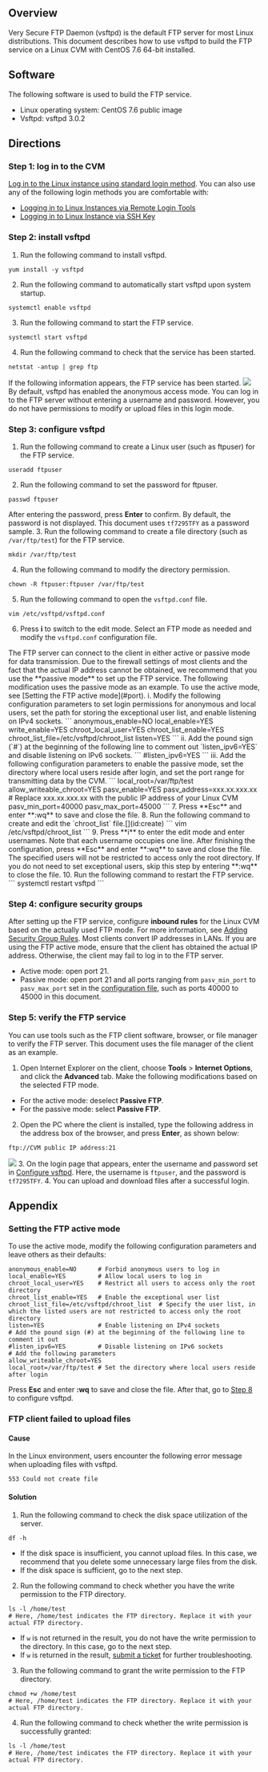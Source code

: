## Overview
Very Secure FTP Daemon (vsftpd) is the default FTP server for most Linux distributions. This document describes how to use vsftpd to build the FTP service on a Linux CVM with CentOS 7.6 64-bit installed.

## Software
The following software is used to build the FTP service.
- Linux operating system: CentOS 7.6 public image
- Vsftpd: vsftpd 3.0.2


## Directions
### Step 1: log in to the CVM
[Log in to the Linux instance using standard login method](https://intl.cloud.tencent.com/document/product/213/5436). You can also use any of the following login methods you are comfortable with:
- [Logging in to Linux Instances via Remote Login Tools](https://intl.cloud.tencent.com/document/product/213/32502)
- [Logging in to Linux Instance via SSH Key](https://intl.cloud.tencent.com/document/product/213/32501)

### Step 2: install vsftpd
1. Run the following command to install vsftpd.
```
yum install -y vsftpd
```
2. Run the following command to automatically start vsftpd upon system startup.
```
systemctl enable vsftpd
```
3. Run the following command to start the FTP service.
```
systemctl start vsftpd
```
4. Run the following command to check that the service has been started.
```
netstat -antup | grep ftp
```
If the following information appears, the FTP service has been started.
![](https://main.qcloudimg.com/raw/2a7abf80253a8469c9340878d89b452a.png)
By default, vsftpd has enabled the anonymous access mode. You can log in to the FTP server without entering a username and password. However, you do not have permissions to modify or upload files in this login mode.


### Step 3: configure vsftpd<span id="user"></span>
1. Run the following command to create a Linux user (such as ftpuser) for the FTP service.
```
useradd ftpuser
```
2. Run the following command to set the password for ftpuser.
```
passwd ftpuser
```
After entering the password, press **Enter** to confirm. By default, the password is not displayed. This document uses `tf7295TFY` as a password sample.
3. Run the following command to create a file directory (such as `/var/ftp/test`) for the FTP service.
```
mkdir /var/ftp/test
```
4. Run the following command to modify the directory permission.
```
chown -R ftpuser:ftpuser /var/ftp/test
```
5. Run the following command to open the `vsftpd.conf` file.
```
vim /etc/vsftpd/vsftpd.conf
```
6. Press **i** to switch to the edit mode. Select an FTP mode as needed and modify the `vsftpd.conf` configuration file.[](id:config)
<dx-alert infotype="notice" title="">
The FTP server can connect to the client in either active or passive mode for data transmission. Due to the firewall settings of most clients and the fact that the actual IP address cannot be obtained, we recommend that you use the **passive mode** to set up the FTP service. The following modification uses the passive mode as an example. To use the active mode, see [Setting the FTP active mode](#port).
</dx-alert>
i. Modify the following configuration parameters to set login permissions for anonymous and local users, set the path for storing the exceptional user list, and enable listening on IPv4 sockets.
```
anonymous_enable=NO
local_enable=YES
write_enable=YES
chroot_local_user=YES
chroot_list_enable=YES
chroot_list_file=/etc/vsftpd/chroot_list
listen=YES
```
ii. Add the pound sign (`#`) at the beginning of the following line to comment out `listen_ipv6=YES` and disable listening on IPv6 sockets.
```
#listen_ipv6=YES
```
iii. Add the following configuration parameters to enable the passive mode, set the directory where local users reside after login, and set the port range for transmitting data by the CVM.
```
local_root=/var/ftp/test
allow_writeable_chroot=YES
pasv_enable=YES
pasv_address=xxx.xx.xxx.xx # Replace xxx.xx.xxx.xx with the public IP address of your Linux CVM
pasv_min_port=40000
pasv_max_port=45000
```
7. Press **Esc** and enter **:wq** to save and close the file.
8. Run the following command to create and edit the `chroot_list` file.[](id:create)
```
vim /etc/vsftpd/chroot_list
```
9. Press **i** to enter the edit mode and enter usernames. Note that each username occupies one line. After finishing the configuration, press **Esc** and enter **:wq** to save and close the file.
The specified users will not be restricted to access only the root directory. If you do not need to set exceptional users, skip this step by entering **:wq** to close the file.
10. Run the following command to restart the FTP service.
```
systemctl restart vsftpd
```

### Step 4: configure security groups
After setting up the FTP service, configure **inbound rules** for the Linux CVM based on the actually used FTP mode. For more information, see [Adding Security Group Rules](https://intl.cloud.tencent.com/document/product/213/34272).
Most clients convert IP addresses in LANs. If you are using the FTP active mode, ensure that the client has obtained the actual IP address. Otherwise, the client may fail to log in to the FTP server.
- Active mode: open port 21.
- Passive mode: open port 21 and all ports ranging from `pasv_min_port` to `pasv_max_port` set in the [configuration file](#config), such as ports 40000 to 45000 in this document.

### Step 5: verify the FTP service
You can use tools such as the FTP client software, browser, or file manager to verify the FTP server. This document uses the file manager of the client as an example.
1. Open Internet Explorer on the client, choose **Tools** > **Internet Options**, and click the **Advanced** tab. Make the following modifications based on the selected FTP mode.
 - For the active mode: deselect **Passive FTP**.
 - For the passive mode: select **Passive FTP**.
2. Open the PC where the client is installed, type the following address in the address box of the browser, and press **Enter**, as shown below:
```
ftp://CVM public IP address:21
```
![](https://main.qcloudimg.com/raw/40cef1738cb1d2fad07d2ef219822d2f.png)
3. On the login page that appears, enter the username and password set in [Configure vsftpd](#user).
Here, the username is `ftpuser`, and the password is `tf7295TFY`.
4. You can upload and download files after a successful login.


## Appendix
### Setting the FTP active mode[](id:port)
To use the active mode, modify the following configuration parameters and leave others as their defaults:
```
anonymous_enable=NO      # Forbid anonymous users to log in
local_enable=YES         # Allow local users to log in
chroot_local_user=YES    # Restrict all users to access only the root directory
chroot_list_enable=YES   # Enable the exceptional user list
chroot_list_file=/etc/vsftpd/chroot_list  # Specify the user list, in which the listed users are not restricted to access only the root directory
listen=YES               # Enable listening on IPv4 sockets
# Add the pound sign (#) at the beginning of the following line to comment it out
#listen_ipv6=YES         # Disable listening on IPv6 sockets
# Add the following parameters
allow_writeable_chroot=YES
local_root=/var/ftp/test # Set the directory where local users reside after login
```
Press **Esc** and enter **:wq** to save and close the file. After that, go to [Step 8](#create) to configure vsftpd.

### FTP client failed to upload files
#### Cause
In the Linux environment, users encounter the following error message when uploading files with vsftpd.
```
553 Could not create file
```

#### Solution
1. Run the following command to check the disk space utilization of the server.
```
df -h
```
 - If the disk space is insufficient, you cannot upload files. In this case, we recommend that you delete some unnecessary large files from the disk.
 - If the disk space is sufficient, go to the next step.
2. Run the following command to check whether you have the write permission to the FTP directory.
```
ls -l /home/test      
# Here, /home/test indicates the FTP directory. Replace it with your actual FTP directory.
```
 - If `w` is not returned in the result, you do not have the write permission to the directory. In this case, go to the next step.
 - If `w` is returned in the result, [submit a ticket](https://console.intl.cloud.tencent.com/workorder/category)
for further troubleshooting.
3. Run the following command to grant the write permission to the FTP directory.
```
chmod +w /home/test 
# Here, /home/test indicates the FTP directory. Replace it with your actual FTP directory.
```
4. Run the following command to check whether the write permission is successfully granted:
```
ls -l /home/test   
# Here, /home/test indicates the FTP directory. Replace it with your actual FTP directory.
```
